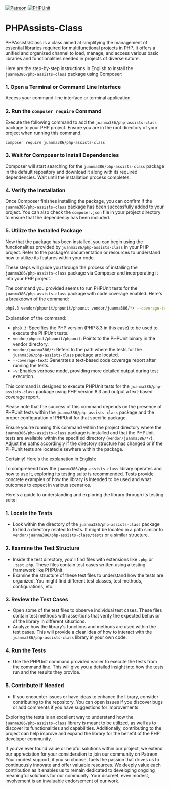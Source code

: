 [![Patreon](https://img.shields.io/badge/Support-Patreon-orange.svg?style=flat&logo=patreon)](https://www.patreon.com/hexomecloud)
[![PHPUnit](https://img.shields.io/github/actions/workflow/status/juanma386/PHPAssists-Class/.github/workflows/phpunit.yml?branch=main&label=PHPUnit&logo=php&style=flat-square
)](https://github.com/juanma386/PHPAssists-Class/actions)



# PHPAssists-Class
PHPAssists/Class is a class aimed at simplifying the management of essential libraries required for multifunctional projects in PHP. It offers a unified and organized channel to load, manage, and access various basic libraries and functionalities needed in projects of diverse nature.

Here are the step-by-step instructions in English to install the `juanma386/php-assists-class` package using Composer:

### 1. Open a Terminal or Command Line Interface
Access your command-line interface or terminal application.

### 2. Run the `composer require` Command
Execute the following command to add the `juanma386/php-assists-class` package to your PHP project. Ensure you are in the root directory of your project when running this command.

```bash
composer require juanma386/php-assists-class
```

### 3. Wait for Composer to Install Dependencies
Composer will start searching for the `juanma386/php-assists-class` package in the default repository and download it along with its required dependencies. Wait until the installation process completes.

### 4. Verify the Installation
Once Composer finishes installing the package, you can confirm if the `juanma386/php-assists-class` package has been successfully added to your project. You can also check the `composer.json` file in your project directory to ensure that the dependency has been included.

### 5. Utilize the Installed Package
Now that the package has been installed, you can begin using the functionalities provided by `juanma386/php-assists-class` in your PHP project. Refer to the package's documentation or resources to understand how to utilize its features within your code.

These steps will guide you through the process of installing the `juanma386/php-assists-class` package via Composer and incorporating it into your PHP project.

The command you provided seems to run PHPUnit tests for the `juanma386/php-assists-class` package with code coverage enabled. Here's a breakdown of the command:

```bash
php8.3 vendor/phpunit/phpunit/phpunit vendor/juanma386/*/ --coverage-text -v
```

Explanation of the command:

- `php8.3`: Specifies the PHP version (PHP 8.3 in this case) to be used to execute the PHPUnit tests.
- `vendor/phpunit/phpunit/phpunit`: Points to the PHPUnit binary in the vendor directory.
- `vendor/juanma386/*`: Refers to the path where the tests for the `juanma386/php-assists-class` package are located.
- `--coverage-text`: Generates a text-based code coverage report after running the tests.
- `-v`: Enables verbose mode, providing more detailed output during test execution.

This command is designed to execute PHPUnit tests for the `juanma386/php-assists-class` package using PHP version 8.3 and output a text-based coverage report.

Please note that the success of this command depends on the presence of PHPUnit tests within the `juanma386/php-assists-class` package and the proper configuration of PHPUnit for that specific package.

Ensure you're running this command within the project directory where the `juanma386/php-assists-class` package is installed and that the PHPUnit tests are available within the specified directory (`vendor/juanma386/*/`). Adjust the paths accordingly if the directory structure has changed or if the PHPUnit tests are located elsewhere within the package.

Certainly! Here's the explanation in English:

To comprehend how the `juanma386/php-assists-class` library operates and how to use it, exploring its testing suite is recommended. Tests provide concrete examples of how the library is intended to be used and what outcomes to expect in various scenarios.

Here's a guide to understanding and exploring the library through its testing suite:

### 1. Locate the Tests

- Look within the directory of the `juanma386/php-assists-class` package to find a directory related to tests. It might be located in a path similar to `vendor/juanma386/php-assists-class/tests` or a similar structure.

### 2. Examine the Test Structure

- Inside the test directory, you'll find files with extensions like `.php` or `.test.php`. These files contain test cases written using a testing framework like PHPUnit.
- Examine the structure of these test files to understand how the tests are organized. You might find different test classes, test methods, configurations, etc.

### 3. Review the Test Cases

- Open some of the test files to observe individual test cases. These files contain test methods with assertions that verify the expected behavior of the library in different situations.
- Analyze how the library's functions and methods are used within the test cases. This will provide a clear idea of how to interact with the `juanma386/php-assists-class` library in your own code.

### 4. Run the Tests

- Use the PHPUnit command provided earlier to execute the tests from the command line. This will give you a detailed insight into how the tests run and the results they provide.

### 5. Contribute if Needed

- If you encounter issues or have ideas to enhance the library, consider contributing to the repository. You can open issues if you discover bugs or add comments if you have suggestions for improvements.

Exploring the tests is an excellent way to understand how the `juanma386/php-assists-class` library is meant to be utilized, as well as to discover its functionalities and capabilities. Additionally, contributing to the project can help improve and expand the library for the benefit of the PHP developer community.

If you've ever found value or helpful solutions within our project, we extend our appreciation for your consideration to join our community on Patreon. Your modest support, if you so choose, fuels the passion that drives us to continuously innovate and offer valuable resources. We deeply value each contribution as it enables us to remain dedicated to developing ongoing meaningful solutions for our community. Your discreet, even modest, involvement is an invaluable endorsement of our work.

